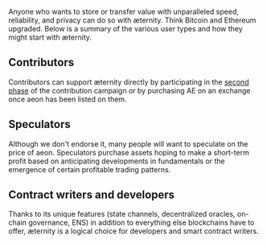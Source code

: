 Anyone who wants to store or transfer value with unparalleled speed, reliability, and privacy can do so with æternity. Think Bitcoin and Ethereum upgraded. Below is a summary of the various user types and how they might start with æternity.

## Contributors

Contributors can support æternity directly by participating in the [second phase](https://wallet.aeternity.com/) of the contribution campaign or by purchasing AE on an exchange once aeon has been listed on them.

## Speculators

Although we don't endorse it, many people will want to speculate on the price of aeon. Speculators purchase assets hoping to make a short-term profit based on anticipating developments in fundamentals or the emergence of certain profitable trading patterns.
 
## Contract writers and developers

Thanks to its unique features (state channels, decentralized oracles, on-chain governance, ENS) in addition to everything else blockchains have to offer, æternity is a logical choice for developers and smart contract writers.
